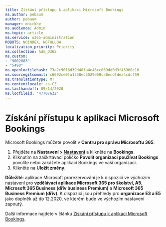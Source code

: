 ```yaml
---
title: Získání přístupu k aplikaci Microsoft Bookings
ms.author: pebaum
author: pebaum
manager: mnirkhe
ms.audience: Admin
ms.topic: article
ms.service: o365-administration
ROBOTS: NOINDEX, NOFOLLOW
localization_priority: Priority
ms.collection: Adm_O365
ms.custom:
- "9002883"
- "5498"
ms.openlocfilehash: 73a2c9016d39d40fa4e46cc069dd0d3f45900c10
ms.sourcegitcommit: c6692ce0fa1358ec3529e59ca0ecdfdea4cdc759
ms.translationtype: MT
ms.contentlocale: cs-CZ
ms.lasthandoff: 09/14/2020
ms.locfileid: "47707632"
---
```

# <a name="get-access-to-microsoft-bookings"></a>Získání přístupu k aplikaci Microsoft Bookings

Microsoft Bookings můžete povolit v **Centru pro správu Microsoftu 365**.

1. Přejděte na **Nastavení > [Nastavení](https://admin.microsoft.com/Adminportal/Home?source=applauncher#/Settings/Services)** a klikněte na **Bookings**.
2. Kliknutím na zaškrtávací políčko **Povolit organizaci používat Bookings** povolíte nebo zakážete aplikaci Bookings ve vaší organizaci.
3. Klikněte na **Uložit změny**.

**Důležité**: aplikace Microsoft prorezervování je k dispozici ve výchozím nastavení pro **vzdělávací aplikace Microsoft 365 pro školství, A5**, **Microsoft 365 Business (dřív business Premium)** a **Microsoft 365 Business Premium (dřív)**. K dispozici jsou přehledy pro **organizace E3 a E5** jako doplněk až do 12.2020, ve kterém bude ve výchozím nastavení zapnutý.

Další informace najdete v článku [Získání přístupu k aplikaci Microsoft Bookings](https://support.microsoft.com/en-us/office/get-access-to-microsoft-bookings-5382dc07-aaa5-45c9-8767-502333b214ce).

